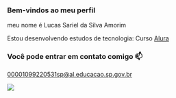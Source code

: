 ### Bem-vindos ao meu perfil 

meu nome é Lucas Sariel da Silva Amorim

Estou desenvolvendo estudos de tecnologia: Curso [Alura](https://www.alura.com)

### Você pode entrar em contato comigo 📫
00001099220531sp@al.educacao.sp.gov.br

![](https://media.tenor.com/w_swRDs3PP4AAAAj/dancing-groovy.gif)
